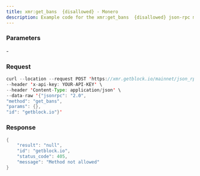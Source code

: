 ```yaml
---
title: xmr:get_bans  {disallowed} - Monero
description: Example code for the xmr:get_bans  {disallowed} json-rpc method. Сomplete guide on how to use xmr:get_bans  {disallowed} json-rpc in GetBlock.io Web3 documentation.
---
```


### Parameters

\-

### Request

``` java
curl --location --request POST 'https://xmr.getblock.io/mainnet/json_rpc' \ 
--header 'x-api-key: YOUR-API-KEY' \ 
--header 'Content-Type: application/json' \ 
--data-raw '{"jsonrpc": "2.0",
"method": "get_bans",
"params": {},
"id": "getblock.io"}'
```

###  Response

``` java
{
    "result": "null",
    "id": "getblock.io",
    "status_code": 405,
    "message": "Method not allowed"
}
```
